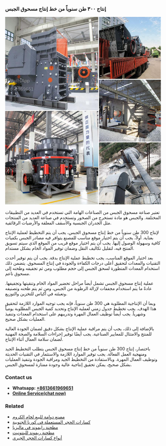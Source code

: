 <h3>إنتاج ٣٠٠ طن سنوياً من خط إنتاج مسحوق الجبس</h3><img src='1701850482.jpg' alt=''><p>تعتبر صناعة مسحوق الجبس من الصناعات الهامة التي تستخدم في العديد من التطبيقات المختلفة. والجبس هو مادة تستخرج من الصخور وتستخدم في صناعة العديد من المنتجات مثل الجدران الجبسية والأسقف المعلقة والأرضيات الرقائقية.</p><p>لإنتاج 300 طن سنوياً من خط إنتاج مسحوق الجبس، يجب أن يتم التخطيط لعملية الإنتاج بعناية. أولاً، يجب أن يتم اختيار موقع مناسب للمصنع يتوافر فيه مصادر الجبس بكميات كافية وسهولة الوصول إليها. يجب أن يتم اختيار موقع قريب من الموقع الذي سيتم تسويق المنتج فيه، لتقليل تكاليف النقل وضمان توفير المواد الخام بشكل مستدام.</p><p>بعد اختيار الموقع المناسب، يجب تخطيط عملية الإنتاج بدقة. يجب أن يتم توفير أحدث التقنيات والمعدات لتحقيق أعلى درجات الكفاءة والجودة في إنتاج المسحوق. يتضمن ذلك استخدام المعدات المتطورة لسحق الجبس إلى حجم مطلوب ومن ثم تجفيفه وطحنه إلى مسحوق ناعم.</p><p>عملية إنتاج مسحوق الجبس تشمل أيضاً مراحل تحضير المواد الخام وتنقيتها وتجفيفها. عادةً ما يتم استخدام مجففات لإزالة الرطوبة من الجبس، ومن ثم يتم طحنه وتصنيفه وتعبئته في أكياس للتخزين والتوزيع.</p><p>وبما أن الإنتاجية المطلوبة هي 300 طن سنوياً، فإنه يجب توجيه الموارد اللازمة لتحقيق هذا الهدف. يجب تخطيط جدول زمني لعملية الإنتاج وتحديد كمية الجبس المطلوبة يومياً وشهرياً. يجب أيضاً توظيف العمال المهرة وتدريبهم على استخدام المعدات وتنفيذ العمليات بشكل صحيح.</p><p>بالإضافة إلى ذلك، يجب أن يتم مراقبة عملية الإنتاج بشكل دقيق لضمان الجودة العالية للمنتج والامتثال للمعايير الصناعية. يجب أيضًا توفير إجراءات السلامة والصحة المهنية لضمان سلامة العمال أثناء الإنتاج.</p><p>باختصار، إنتاج 300 طن سنوياً من خط إنتاج مسحوق الجبس يتطلب التخطيط الجيد ومنهجية العمل الفعالة. يجب توفير الموارد اللازمة والاستثمار في التقنيات الحديثة وتوظيف العمال المهرة. وبالاستفادة من التخطيط الجيد ومراقبة الجودة وتنفيذ العمليات بشكل صحيح، يمكن تحقيق إنتاجية عالية وجودة ممتازة لمسحوق الجبس.</p><h3>Contact us</h3><ul><li><strong>Whatsapp:&nbsp;<a href="https://wa.me/8613661969651">+8613661969651</a></strong></li><li><a href="https://swt.shibang-china.com/?git&amp;zhl&amp;إنتاج ٣٠٠ طن سنوياً من خط إنتاج مسحوق الجبس"><strong>Online Service(chat now)</strong></a></li></ul><h3>Related</h3><ul><li><a href='مصنع دوامة للبيع لخام الكروم.md'>مصنع دوامة للبيع لخام الكروم</a></li><li><a href='كسارات الحجر المستعملة في كوريا الجنوبية.md'>كسارات الحجر المستعملة في كوريا الجنوبية</a></li><li><a href='مطحنة رايموند في ماليزيا.md'>مطحنة رايموند في ماليزيا</a></li><li><a href='مطحنة ريموند للبنتونيت.md'>مطحنة ريموند للبنتونيت</a></li><li><a href='أنواع كسارات الحجر الجيري.md'>أنواع كسارات الحجر الجيري</a></li></ul>
